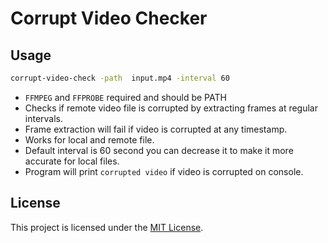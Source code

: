 # Corrupt Video Checker

## Usage
```sh
corrupt-video-check -path  input.mp4 -interval 60

```
- `FFMPEG` and `FFPROBE` required and should be PATH
- Checks if remote video file is corrupted by  extracting frames at regular intervals.
- Frame extraction will fail if video is corrupted at any timestamp.
- Works for local and remote file.
- Default interval is 60 second you can decrease it to make it more accurate for local files.
- Program will print `corrupted video` if video is corrupted on console.

## License
This project is licensed under the [MIT License](LICENSE).
